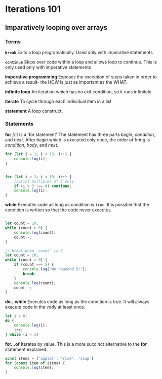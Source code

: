 # Iterations 101
## Imparatively looping over arrays

### Terms
**`break`**
Exits a loop programatically. Used only with imperative statements

**`continue`**
Skips over code within a loop and allows loop to continue. This is only used only with imperative statements

**imperative programming**
Exposes the execution of steps taken in order to achieve a result- the HOW is just as important as the WHAT.

**infinite loop**
An iteration which has no exit condition, so it runs infinitely

**iterate**
To cycle through each individual item in a list

**statement**
A loop construct.

### Statements

**for** //it is a 'for statement'
The statement has three parts _begin_, _condition_, and _next_. After _begin_ which is executed only once, the order of firing is _condition_, _body_, and _next_.

```javascript
for (let i = 1; i < 10; i++) {
    console.log(i);
}

```

```javascript

for (let i = 1; i < 10; i++) {
    //print multiples of 3 only
    if (i % 3 !== 0) continue;
    console.log(i);
}

```

**while**
Executes code as long as condition is `true`. It is possible that the condition is written so that the code never executes.

```javascript

let count = 10; 
while (count > 0) {
    console.log(count);
    count--;
}

// break when `count` is 5
let count = 10; 
while (count > 0) {
    if (count === 5) {
        console.log('We reacehd 5!');
        break;
    }
    console.log(count);
    count--;
}
```

**do...while**
Executes code as long as the condition is true. It will always execute code in the vody at least once.

```javascript
let i = 0;
do {
    console.log(i);
    i++;
} while (i < 3)
```

**for...of**
Iterates by value. This is a more succinct alternative to the **for** statement explained.

```javascript
const items = ['apples', 'rice', 'soup']
for (const item of items) { 
    console.log(item);
}